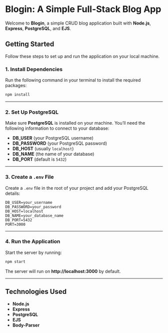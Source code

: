 # **Blogin: A Simple Full-Stack Blog App**

Welcome to **Blogin**, a simple CRUD blog application built with **Node.js**, **Express**, **PostgreSQL**, and **EJS**.


## **Getting Started**

Follow these steps to set up and run the application on your local machine.

### **1. Install Dependencies**
Run the following command in your terminal to install the required packages:

```bash
npm install
```
---

### **2. Set Up PostgreSQL**
Make sure **PostgreSQL** is installed on your machine. You’ll need the following information to connect to your database:

- **DB_USER** (your PostgreSQL username)
- **DB_PASSWORD** (your PostgreSQL password)
- **DB_HOST** (usually `localhost`)
- **DB_NAME** (the name of your database)
- **DB_PORT** (default is `5432`)

---

### **3. Create a `.env` File**
Create a `.env` file in the root of your project and add your PostgreSQL details:

```env
DB_USER=your_username
DB_PASSWORD=your_password
DB_HOST=localhost
DB_NAME=your_database_name
DB_PORT=5432
PORT=3000
```

---

### **4. Run the Application**
Start the server by running:

```bash
npm start
```

The server will run on **http://localhost:3000** by default.

---

## **Technologies Used**

- **Node.js**  
- **Express**  
- **PostgreSQL**  
- **EJS**  
- **Body-Parser**
